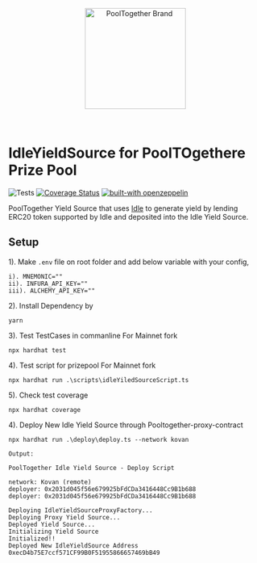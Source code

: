 <p align="center">
  <a href="https://github.com/pooltogether/pooltogether--brand-assets">
    <img src="https://github.com/pooltogether/pooltogether--brand-assets/blob/977e03604c49c63314450b5d432fe57d34747c66/logo/pooltogether-logo--purple-gradient.png?raw=true" alt="PoolTogether Brand" style="max-width:100%;" width="200">
  </a>
</p>

<br />

# IdleYieldSource for PoolTOgethere Prize Pool

![Tests](https://github.com/sunnyRK/IdleYieldSource-PoolTogether/actions/workflows/main.yml/badge.svg)
[![Coverage Status](https://coveralls.io/repos/github/sunnyRK/IdleYieldSource-PoolTogether/badge.svg?branch=master)](https://coveralls.io/github/sunnyRK/IdleYieldSource-PoolTogether?branch=master)
[![built-with openzeppelin](https://img.shields.io/badge/built%20with-OpenZeppelin-3677FF)](https://docs.openzeppelin.com/)  

PoolTogether Yield Source that uses [Idle](https://idle.finance/) to generate yield by lending ERC20 token supported by Idle and deposited into the Idle Yield Source.

## Setup

1). Make `.env` file on root folder and add below variable with your config,  

    i). MNEMONIC=""  
    ii). INFURA_API_KEY=""  
    iii). ALCHEMY_API_KEY=""  

2). Install Dependency by 
    
    yarn 
 
3). Test TestCases in commanline For Mainnet fork
        
    npx hardhat test

4). Test script for prizepool For Mainnet fork

    npx hardhat run .\scripts\idleYiledSourceScript.ts

5). Check test coverage

    npx hardhat coverage

4). Deploy New Idle Yield Source through Pooltogether-proxy-contract

    npx hardhat run .\deploy\deploy.ts --network kovan

    Output:

    PoolTogether Idle Yield Source - Deploy Script

    network: Kovan (remote)
    deployer: 0x2031d045f56e679925bFdCDa3416448Cc9B1b688
    deployer: 0x2031d045f56e679925bFdCDa3416448Cc9B1b688

    Deploying IdleYieldSourceProxyFactory...
    Deploying Proxy Yield Source...
    Deployed Yield Source...
    Initializing Yield Source
    Initialized!!
    Deployed New IdleYieldSource Address 0xecD4b75E7ccf571CF99B0F51955866657469bB49
